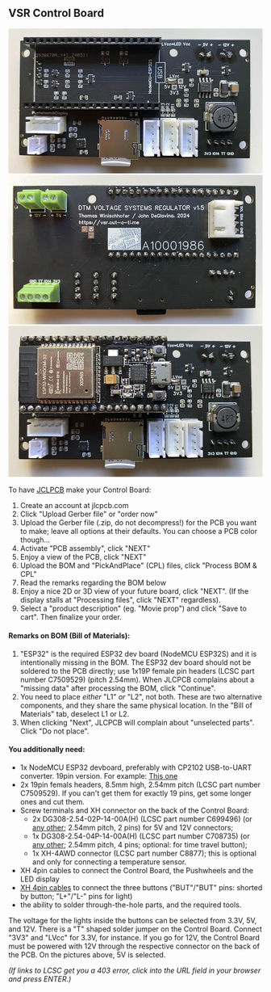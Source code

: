 ## VSR Control Board

<img src="img/cb1.jpg">

<img src="img/cb2.jpg">

<img src="img/cb3.jpg">

To have [JCLPCB](https://jlcpcb.com) make your Control Board:
1) Create an account at jlcpcb.com
2) Click "Upload Gerber file" or "order now"
3) Upload the Gerber file (.zip, do not decompress!) for the PCB you want to make; leave all options at their defaults. You can choose a PCB color though...
4) Activate "PCB assembly", click "NEXT"
5) Enjoy a view of the PCB, click "NEXT"
6) Upload the BOM and "PickAndPlace" (CPL) files, click "Process BOM & CPL"
7) Read the remarks regarding the BOM below
8) Enjoy a nice 2D or 3D view of your future board, click "NEXT". (If the display stalls at "Processing files", click "NEXT" regardless).
9) Select a "product description" (eg. "Movie prop") and click "Save to cart". Then finalize your order.

#### Remarks on BOM (Bill of Materials):

1) "ESP32" is the required ESP32 dev board (NodeMCU ESP32S) and it is intentionally missing in the BOM. The ESP32 dev board should not be soldered to the PCB directly; use 1x19P female pin headers (LCSC part number C7509529) (pitch 2.54mm). When JLCPCB complains about a "missing data" after processing the BOM, click "Continue".
2) You need to place _either_ "L1" _or_ "L2", not both. These are two alternative components, and they share the same physical location. In the "Bill of Materials" tab, deselect L1 or L2.
3) When clicking "Next", JLCPCB will complain about "unselected parts". Click "Do not place".

#### You additionally need:
- 1x NodeMCU ESP32 devboard, preferably with CP2102 USB-to-UART converter. 19pin version. For example: [This one](https://www.waveshare.com/nodemcu-32s.htm)
- 2x 19pin femals headers, 8.5mm high, 2.54mm pitch (LCSC part number C7509529). If you can't get them for exactly 19 pins, get some longer ones and cut them.
- Screw terminals and XH connector on the back of the Control Board:
  - 2x DG308-2.54-02P-14-00A(H) (LCSC part number C699496) (or [any other](https://www.mouser.com/ProductDetail/Amphenol-Anytek/VN02A1500000G?qs=Mv7BduZupUgf8d3Xo6xdxw%3D%3D); 2.54mm pitch, 2 pins) for 5V and 12V connectors;
  - 1x DG308-2.54-04P-14-00A(H) (LCSC part number C708735) (or [any other](https://www.mouser.com/ProductDetail/Amphenol-Anytek/VN04A1500000G?qs=Mv7BduZupUg1gSttWAc7xA%3D%3D); 2.54mm pitch, 4 pins; optional: for time travel button);
  - 1x XH-4AWD connector (LCSC part number C8877); this is optional and only for connecting a temperature sensor.
- XH 4pin cables to connect the Control Board, the Pushwheels and the LED display
- [XH 4pin cables](https://www.mouser.com/ProductDetail/Adafruit/4874?qs=pBJMDPsKWf2xNVLRCKmIKQ%3D%3D) to connect the three buttons ("BUT"/"BUT" pins: shorted by button; "L+"/"L-" pins for light)
- the ability to solder through-the-hole parts, and the required tools.

The voltage for the lights inside the buttons can be selected from 3.3V, 5V, and 12V. There is a "T" shaped solder jumper on the Control Board. Connect "3V3" and "LVcc" for 3.3V, for instance. If you go for 12V, the Control Board must be powered with 12V through the respective connector on the back of the PCB. On the pictures above, 5V is selected.


_(If links to LCSC get you a 403 error, click into the URL field in your browser and press ENTER.)_

